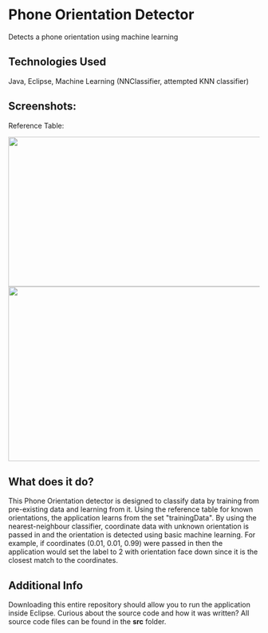 # Phone Orientation Detector
Detects a phone orientation using machine learning

## Technologies Used 
Java, Eclipse, Machine Learning (NNClassifier, attempted KNN classifier) 

## Screenshots: 
Reference Table: 
<p align ="center">
<img src = "https://github.com/n-automata/Phone-Orientation-Detector/assets/148803386/84d1a727-4999-49aa-9835-f7c567ba89cc" width="600" height ="300">
<img src = "https://github.com/n-automata/Phone-Orientation-Detector/assets/148803386/70de36b4-e6fd-49cb-b9b8-2d733b676d12" width="600" height ="350">
</p>

## What does it do? 
This Phone Orientation detector is designed to classify data by training from pre-existing data and learning from it. Using the reference table for known orientations, the application learns from the set  "trainingData". By using the nearest-neighbour classifier, coordinate data with unknown orientation is passed in and the orientation is detected using basic machine learning. For example, if coordinates (0.01, 0.01, 0.99) were passed in then the application would set the label to 2 with orientation face down since it is the closest match to the coordinates. 

## Additional Info 
Downloading this entire repository should allow you to run the application inside Eclipse. Curious about the source code and how it was written? All source code files can be found in the **src** folder. 
